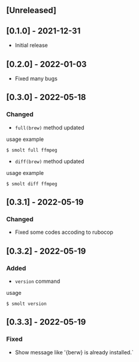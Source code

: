 ## [Unreleased]

## [0.1.0] - 2021-12-31
- Initial release

## [0.2.0] - 2022-01-03
- Fixed many bugs

## [0.3.0] - 2022-05-18
### Changed
- `full(brew)` method updated

usage example

    $ smolt full ffmpeg

- `diff(brew)` method updated

usage example

    $ smolt diff ffmpeg

## [0.3.1] - 2022-05-19
### Changed
- Fixed some codes accoding to rubocop

## [0.3.2] - 2022-05-19
### Added
- `version` command

usage

    $ smolt version

## [0.3.3] - 2022-05-19
### Fixed
- Show message like '{berw} is already installed.`
